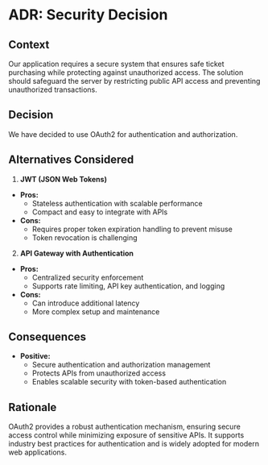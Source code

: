 # ADR: Security Decision

## Context
Our application requires a secure system that ensures safe ticket purchasing while protecting against unauthorized access. The solution should safeguard the server by restricting public API access and preventing unauthorized transactions.

## Decision
We have decided to use OAuth2 for authentication and authorization.

## Alternatives Considered
1. **JWT (JSON Web Tokens)**
- **Pros:**
  - Stateless authentication with scalable performance
  - Compact and easy to integrate with APIs
- **Cons:**
  - Requires proper token expiration handling to prevent misuse
  - Token revocation is challenging

2. **API Gateway with Authentication**
- **Pros:**
  - Centralized security enforcement
  - Supports rate limiting, API key authentication, and logging
- **Cons:**
  - Can introduce additional latency
  - More complex setup and maintenance

## Consequences
- **Positive:**
  - Secure authentication and authorization management
  - Protects APIs from unauthorized access
  - Enables scalable security with token-based authentication

## Rationale
OAuth2 provides a robust authentication mechanism, ensuring secure access control while minimizing exposure of sensitive APIs. It supports industry best practices for authentication and is widely adopted for modern web applications.

